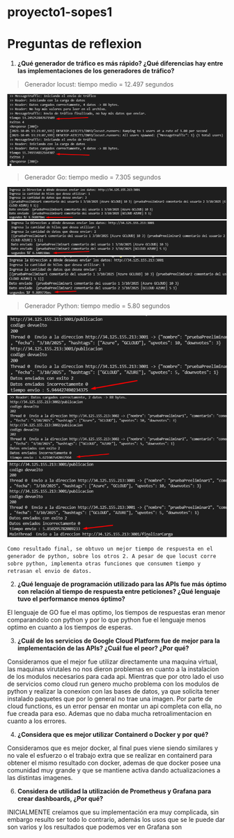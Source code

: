 # proyecto1-sopes1



# Preguntas de reflexion

1. **¿Qué generador de tráfico es más rápido? ¿Qué diferencias hay entre las implementaciones de los generadores de tráfico?**

> Generador locust: tiempo medio = 12.497 segundos

![](Imagenes/locustImg1.png)

> Generador Go: tiempo medio = 7.305 segundos

![](Imagenes/goImg1.png)
![](Imagenes/goImgw.png)
![](Imagenes/goImg3.png)

> Generador Python: tiempo medio = 5.80 segundos

![](Imagenes/pythonImg1.png)
![](Imagenes/pythonImg2.png)
![](Imagenes/pythonImg3.png)

`Como resultado final, se obtuvo un mejor tiempo de respuesta en el generador de python, sobre los otros 2. A pesar de que locust corre sobre python, implementa otras funciones que consumen tiempo y retrasan el envio de datos.`

2. **¿Qué lenguaje de programación utilizado para las APIs fue más óptimo con relación al tiempo de
respuesta entre peticiones? ¿Qué lenguaje tuvo el performance menos óptimo?**

El lenguaje de GO fue el mas optimo, los tiempos de respuestas eran menor comparandolo con python y por lo que python fue el lenguaje menos optimo en cuanto a los tiempos de esperas.


3. **¿Cuál de los servicios de Google Cloud Platform fue de mejor para la implementación de las APIs? ¿Cuál
fue el peor? ¿Por qué?**

Consideramos que el mejor fue utilizar directamente una maquina virtual, las maquinas virutales no nos dieron problemas en cuanto a la instalacion de los modulos necesarios para cada api.
Mientras que por otro lado el uso de servicios como cloud run genero mucho problema con los modulos de python y realizar la conexion con las bases de datos, ya que solicita tener instalado paquetes que por lo general no trae una imagen.
Por parte de cloud functions, es un error pensar en montar un api completa con ella, no fue creada para eso. Ademas que no daba mucha retroalimentacion en cuanto a los errores.


4. **¿Considera que es mejor utilizar Containerd o Docker y por qué?**

Consideramos que es mejor docker, al final pues viene siendo similares y no vale el esfuerzo o el trabajo extra que se realizar en containerd para obtener el mismo resultado con docker, ademas de que docker posee una comunidad muy grande y que se mantiene activa dando actualizaciones a las distintas imagenes.




6. **Considera de utilidad la utilización de Prometheus y Grafana para crear dashboards, ¿Por qué?**

INICIALMENTE creíamos que su implementación era muy complicada, sin embargo resulto ser todo lo contrario, además los usos que se le puede dar son varios y los resultados que podemos ver en Grafana son  
